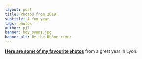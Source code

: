 ```yaml
---
layout: post
title: Photos from 2019
subtitle: A fun year
tags: photos
author: pjl
banner: boy_swans.jpg
banner_alt: By the Rhône river
---
```


[__Here are some of my favourite photos__](/portfolios/2019/) from a great year in Lyon.